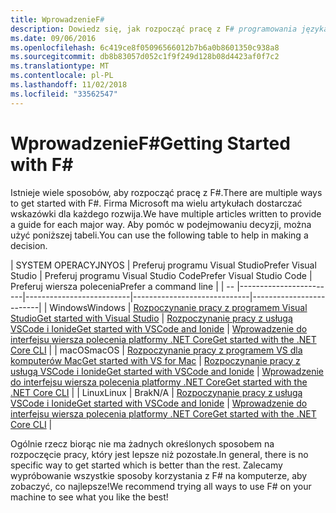 ```yaml
---
title: WprowadzenieF#
description: Dowiedz się, jak rozpocząć pracę z F# programowania języka na platformie .NET.
ms.date: 09/06/2016
ms.openlocfilehash: 6c419ce8f05096566012b7b6a0b8601350c938a8
ms.sourcegitcommit: db8b83057d052c1f9f249d128b08d4423af0f7c2
ms.translationtype: MT
ms.contentlocale: pl-PL
ms.lasthandoff: 11/02/2018
ms.locfileid: "33562547"
---
```

# <a name="getting-started-with-f"></a><span data-ttu-id="7b1d3-103">WprowadzenieF#</span><span class="sxs-lookup"><span data-stu-id="7b1d3-103">Getting Started with F#</span></span> #

<span data-ttu-id="7b1d3-104">Istnieje wiele sposobów, aby rozpocząć pracę z F#.</span><span class="sxs-lookup"><span data-stu-id="7b1d3-104">There are multiple ways to get started with F#.</span></span>  <span data-ttu-id="7b1d3-105">Firma Microsoft ma wielu artykułach dostarczać wskazówki dla każdego rozwija.</span><span class="sxs-lookup"><span data-stu-id="7b1d3-105">We have multiple articles written to provide a guide for each major way.</span></span>  <span data-ttu-id="7b1d3-106">Aby pomóc w podejmowaniu decyzji, można użyć poniższej tabeli.</span><span class="sxs-lookup"><span data-stu-id="7b1d3-106">You can use the following table to help in making a decision.</span></span>

| <span data-ttu-id="7b1d3-107">SYSTEM OPERACYJNY</span><span class="sxs-lookup"><span data-stu-id="7b1d3-107">OS</span></span> | <span data-ttu-id="7b1d3-108">Preferuj programu Visual Studio</span><span class="sxs-lookup"><span data-stu-id="7b1d3-108">Prefer Visual Studio</span></span> | <span data-ttu-id="7b1d3-109">Preferuj programu Visual Studio Code</span><span class="sxs-lookup"><span data-stu-id="7b1d3-109">Prefer Visual Studio Code</span></span> | <span data-ttu-id="7b1d3-110">Preferuj wiersza polecenia</span><span class="sxs-lookup"><span data-stu-id="7b1d3-110">Prefer a command line</span></span> |
| -- |------------------------|--------------------------|-----------------------------|-------------------------|
| <span data-ttu-id="7b1d3-111">Windows</span><span class="sxs-lookup"><span data-stu-id="7b1d3-111">Windows</span></span> | [<span data-ttu-id="7b1d3-112">Rozpoczynanie pracy z programem Visual Studio</span><span class="sxs-lookup"><span data-stu-id="7b1d3-112">Get started with Visual Studio</span></span>](get-started-visual-studio.md) | [<span data-ttu-id="7b1d3-113">Rozpoczynanie pracy z usługą VSCode i Ionide</span><span class="sxs-lookup"><span data-stu-id="7b1d3-113">Get started with VSCode and Ionide</span></span>](get-started-vscode.md) | [<span data-ttu-id="7b1d3-114">Wprowadzenie do interfejsu wiersza polecenia platformy .NET Core</span><span class="sxs-lookup"><span data-stu-id="7b1d3-114">Get started with the .NET Core CLI</span></span>](get-started-command-line.md) |
| <span data-ttu-id="7b1d3-115">macOS</span><span class="sxs-lookup"><span data-stu-id="7b1d3-115">macOS</span></span> | [<span data-ttu-id="7b1d3-116">Rozpoczynanie pracy z programem VS dla komputerów Mac</span><span class="sxs-lookup"><span data-stu-id="7b1d3-116">Get started with VS for Mac</span></span>](get-started-with-visual-studio-for-mac.md) | [<span data-ttu-id="7b1d3-117">Rozpoczynanie pracy z usługą VSCode i Ionide</span><span class="sxs-lookup"><span data-stu-id="7b1d3-117">Get started with VSCode and Ionide</span></span>](get-started-vscode.md) | [<span data-ttu-id="7b1d3-118">Wprowadzenie do interfejsu wiersza polecenia platformy .NET Core</span><span class="sxs-lookup"><span data-stu-id="7b1d3-118">Get started with the .NET Core CLI</span></span>](get-started-command-line.md) |
| <span data-ttu-id="7b1d3-119">Linux</span><span class="sxs-lookup"><span data-stu-id="7b1d3-119">Linux</span></span> | <span data-ttu-id="7b1d3-120">Brak</span><span class="sxs-lookup"><span data-stu-id="7b1d3-120">N/A</span></span> | [<span data-ttu-id="7b1d3-121">Rozpoczynanie pracy z usługą VSCode i Ionide</span><span class="sxs-lookup"><span data-stu-id="7b1d3-121">Get started with VSCode and Ionide</span></span>](get-started-vscode.md) | [<span data-ttu-id="7b1d3-122">Wprowadzenie do interfejsu wiersza polecenia platformy .NET Core</span><span class="sxs-lookup"><span data-stu-id="7b1d3-122">Get started with the .NET Core CLI</span></span>](get-started-command-line.md) |

<span data-ttu-id="7b1d3-123">Ogólnie rzecz biorąc nie ma żadnych określonych sposobem na rozpoczęcie pracy, który jest lepsze niż pozostałe.</span><span class="sxs-lookup"><span data-stu-id="7b1d3-123">In general, there is no specific way to get started which is better than the rest.</span></span>  <span data-ttu-id="7b1d3-124">Zalecamy wypróbowanie wszystkie sposoby korzystania z F# na komputerze, aby zobaczyć, co najlepsze!</span><span class="sxs-lookup"><span data-stu-id="7b1d3-124">We recommend trying all ways to use F# on your machine to see what you like the best!</span></span>
